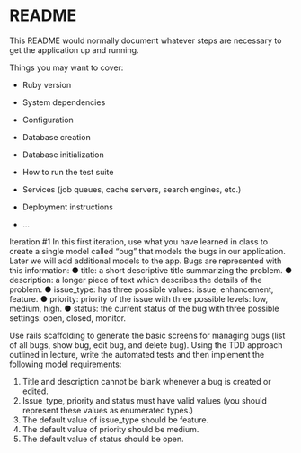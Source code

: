 # README

This README would normally document whatever steps are necessary to get the
application up and running.

Things you may want to cover:

* Ruby version

* System dependencies

* Configuration

* Database creation

* Database initialization

* How to run the test suite

* Services (job queues, cache servers, search engines, etc.)

* Deployment instructions

* ...

Iteration #1
In this first iteration, use what you have learned in class to create a single model called
“bug” that models the bugs in our application. Later we will add additional models to the
app. Bugs are represented with this information:
● title: a short descriptive title summarizing the problem.
● description: a longer piece of text which describes the details of the problem.
● issue_type: has three possible values: issue, enhancement, feature.
● priority: priority of the issue with three possible levels: low, medium, high.
● status: the current status of the bug with three possible settings: open, closed,
monitor.


Use rails scaffolding to generate the basic screens for managing bugs (list of all bugs,
show bug, edit bug, and delete bug).
Using the TDD approach outlined in lecture, write the automated tests and then
implement the following model requirements:
1. Title and description cannot be blank whenever a bug is created or edited.
2. Issue_type, priority and status must have valid values (you should represent these
values as enumerated types.)
3. The default value of issue_type should be feature.
4. The default value of priority should be medium.
5. The default value of status should be open.
